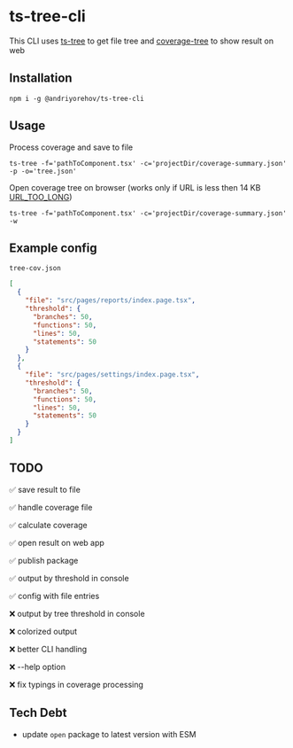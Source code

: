 # ts-tree-cli

This CLI uses [ts-tree](https://github.com/andriyor/ts-tree) to get file tree and [coverage-tree](https://github.com/andriyor/coverage-tree-next) to show result on web

## Installation

```shell
npm i -g @andriyorehov/ts-tree-cli
```

## Usage

Process coverage and save to file

```shell
ts-tree -f='pathToComponent.tsx' -c='projectDir/coverage-summary.json' -p -o='tree.json'
```

Open coverage tree on browser (works only if URL is less then 14 KB [URL_TOO_LONG](https://vercel.com/docs/errors/URL_TOO_LONG))

```shell
ts-tree -f='pathToComponent.tsx' -c='projectDir/coverage-summary.json' -w
```

## Example config

`tree-cov.json`

```json
[
  {
    "file": "src/pages/reports/index.page.tsx",
    "threshold": {
      "branches": 50,
      "functions": 50,
      "lines": 50,
      "statements": 50
    }
  },
  {
    "file": "src/pages/settings/index.page.tsx",
    "threshold": {
      "branches": 50,
      "functions": 50,
      "lines": 50,
      "statements": 50
    }
  }
]
```


## TODO

✅ save result to file

✅ handle coverage file

✅ calculate coverage

✅ open result on web app

✅ publish package

✅ output by threshold in console

✅ config with file entries

❌ output by tree threshold in console

❌ colorized output

❌ better CLI handling

❌ --help option

❌ fix typings in coverage processing

## Tech Debt

- update `open` package to latest version with ESM
